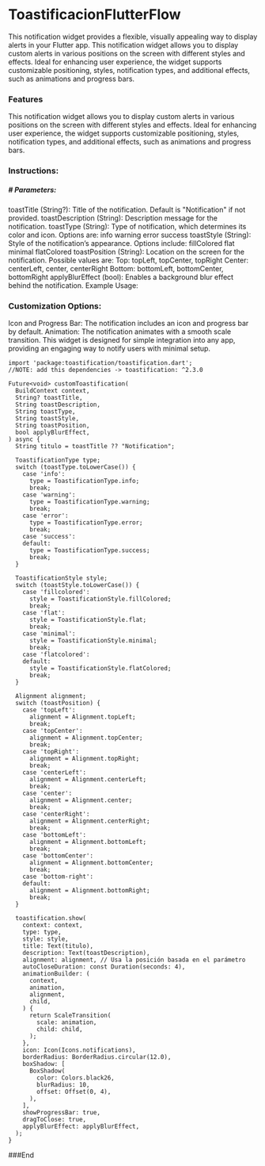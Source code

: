 # ToastificacionFlutterFlow
This notification widget provides a flexible, visually appealing way to display alerts in your Flutter app.
This notification widget allows you to display custom alerts in various positions on the screen with different styles and effects. Ideal for enhancing user experience, the widget supports customizable positioning, styles, notification types, and additional effects, such as animations and progress bars.

###  Features

This notification widget allows you to display custom alerts in various positions on the screen with different styles and effects. Ideal for enhancing user experience, the widget supports customizable positioning, styles, notification types, and additional effects, such as animations and progress bars.

### Instructions:

##### # Parameters:

toastTitle (String?): Title of the notification. Default is "Notification" if not provided.
toastDescription (String): Description message for the notification.
toastType (String): Type of notification, which determines its color and icon. Options are:
info
warning
error
success
toastStyle (String): Style of the notification’s appearance. Options include:
fillColored
flat
minimal
flatColored
toastPosition (String): Location on the screen for the notification. Possible values are:
Top: topLeft, topCenter, topRight
Center: centerLeft, center, centerRight
Bottom: bottomLeft, bottomCenter, bottomRight
applyBlurEffect (bool): Enables a background blur effect behind the notification.
Example Usage:

### Customization Options:

Icon and Progress Bar: The notification includes an icon and progress bar by default.
Animation: The notification animates with a smooth scale transition.
This widget is designed for simple integration into any app, providing an engaging way to notify users with minimal setup.


    
    import 'package:toastification/toastification.dart';
    //NOTE: add this dependencies -> toastification: ^2.3.0
    
    Future<void> customToastification(
      BuildContext context,
      String? toastTitle,
      String toastDescription,
      String toastType,
      String toastStyle,
      String toastPosition,
      bool applyBlurEffect,
    ) async {
      String titulo = toastTitle ?? "Notification";
    
      ToastificationType type;
      switch (toastType.toLowerCase()) {
        case 'info':
          type = ToastificationType.info;
          break;
        case 'warning':
          type = ToastificationType.warning;
          break;
        case 'error':
          type = ToastificationType.error;
          break;
        case 'success':
        default:
          type = ToastificationType.success;
          break;
      }
    
      ToastificationStyle style;
      switch (toastStyle.toLowerCase()) {
        case 'fillcolored':
          style = ToastificationStyle.fillColored;
          break;
        case 'flat':
          style = ToastificationStyle.flat;
          break;
        case 'minimal':
          style = ToastificationStyle.minimal;
          break;
        case 'flatcolored':
        default:
          style = ToastificationStyle.flatColored;
          break;
      }
    
      Alignment alignment;
      switch (toastPosition) {
        case 'topLeft':
          alignment = Alignment.topLeft;
          break;
        case 'topCenter':
          alignment = Alignment.topCenter;
          break;
        case 'topRight':
          alignment = Alignment.topRight;
          break;
        case 'centerLeft':
          alignment = Alignment.centerLeft;
          break;
        case 'center':
          alignment = Alignment.center;
          break;
        case 'centerRight':
          alignment = Alignment.centerRight;
          break;
        case 'bottomLeft':
          alignment = Alignment.bottomLeft;
          break;
        case 'bottomCenter':
          alignment = Alignment.bottomCenter;
          break;
        case 'bottom-right':
        default:
          alignment = Alignment.bottomRight;
          break;
      }
    
      toastification.show(
        context: context,
        type: type,
        style: style,
        title: Text(titulo),
        description: Text(toastDescription),
        alignment: alignment, // Usa la posición basada en el parámetro
        autoCloseDuration: const Duration(seconds: 4),
        animationBuilder: (
          context,
          animation,
          alignment,
          child,
        ) {
          return ScaleTransition(
            scale: animation,
            child: child,
          );
        },
        icon: Icon(Icons.notifications),
        borderRadius: BorderRadius.circular(12.0),
        boxShadow: [
          BoxShadow(
            color: Colors.black26,
            blurRadius: 10,
            offset: Offset(0, 4),
          ),
        ],
        showProgressBar: true,
        dragToClose: true,
        applyBlurEffect: applyBlurEffect,
      );
    }

###End
